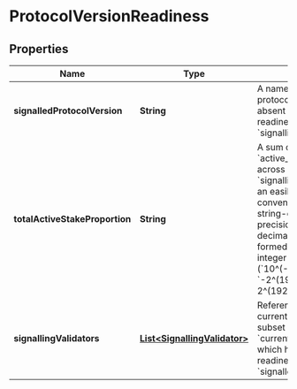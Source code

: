 

# ProtocolVersionReadiness


## Properties

| Name | Type | Description | Notes |
|------------ | ------------- | ------------- | -------------|
|**signalledProtocolVersion** | **String** | A name identifying a protocol version. May be absent to denote no readiness signalled by the &#x60;signalling_validators&#x60;.  |  [optional] |
|**totalActiveStakeProportion** | **String** | A sum of &#x60;active_stake_proportion&#x60; across &#x60;signalling_validators&#x60; (i.e. an easily-computable convenience field). This is a string-encoded fixed-precision decimal to 18 decimal places. A decimal is formed of some signed integer &#x60;m&#x60; of attos (&#x60;10^(-18)&#x60;) units, where &#x60;-2^(192 - 1) &lt;&#x3D; m &lt; 2^(192 - 1)&#x60;.  |  |
|**signallingValidators** | [**List&lt;SignallingValidator&gt;**](SignallingValidator.md) | References to some of the current validators (i.e. a subset of &#x60;current_validator_set&#x60;) which have signalled readiness for the &#x60;signalled_protocol_version&#x60;.  |  |



